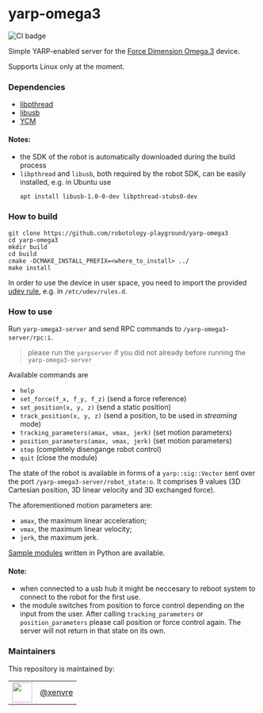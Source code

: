 yarp-omega3
======================

![CI badge](https://github.com/robotology-playground/yarp-omega3/workflows/CI%20Workflow/badge.svg)

Simple YARP-enabled server for the [Force Dimension Omega.3](https://www.forcedimension.com/products/omega) device.

Supports Linux only at the moment.

### Dependencies

- [libpthread](https://www.gnu.org/software/hurd/libpthread.html)
- [libusb](https://libusb.info/)
- [YCM](https://github.com/robotology/ycm)

#### Notes:
- the SDK of the robot is automatically downloaded during the build process
- `libpthread` and `libusb`, both required by the robot SDK, can be easily installed, e.g. in Ubuntu use
   ```
   apt install libusb-1.0-0-dev libpthread-stubs0-dev
   ```

### How to build

```
git clone https://github.com/robotology-playground/yarp-omega3
cd yarp-omega3
mkdir build
cd build
cmake -DCMAKE_INSTALL_PREFIX=<where_to_install> ../
make install
```

In order to use the device in user space, you need to import the provided [udev rule](config/99-omega3-libusb.rules), e.g. in `/etc/udev/rules.d`.

### How to use

Run `yarp-omega3-server` and send RPC commands to `/yarp-omega3-server/rpc:i`.

> please run the `yarpserver` if you did not already before running the `yarp-omega3-server`

Available commands are
- `help`
- `set_force(f_x, f_y, f_z)` (send a force reference)
- `set_position(x, y, z)` (send a static position)
- `track_position(x, y, z)` (send a position, to be used in _streaming_ mode)
- `tracking_parameters(amax, vmax, jerk)` (set motion parameters)
- `position_parameters(amax, vmax, jerk)` (set motion parameters)
- `stop` (completely disengange robot control)
- `quit` (close the module)


The state of the robot is available in forms of a `yarp::sig::Vector` sent over the port `/yarp-omega3-server/robot_state:o`. It comprises 9 values (3D Cartesian position, 3D linear velocity and 3D exchanged force).

The aforementioned motion parameters are:
- `amax`, the maximum linear acceleration;
- `vmax`, the maximum linear velocity;
- `jerk`, the maximum jerk.

[Sample modules](src/samples/python) written in Python are available.

#### Note:
- when connected to a usb hub it might be neccesary to reboot system to connect to the robot for the first use.
- the module switches from position to force control depending on the input from the user. After calling `tracking_parameters` or `position_parameters` please call position or force control again. The server will not return in that state on its own.

### Maintainers

This repository is maintained by:

| | |
|:---:|:---:|
| [<img src="https://github.com/xenvre.png" width="40">](https://github.com/xenvre) | [@xenvre](https://github.com/xenvre) |
